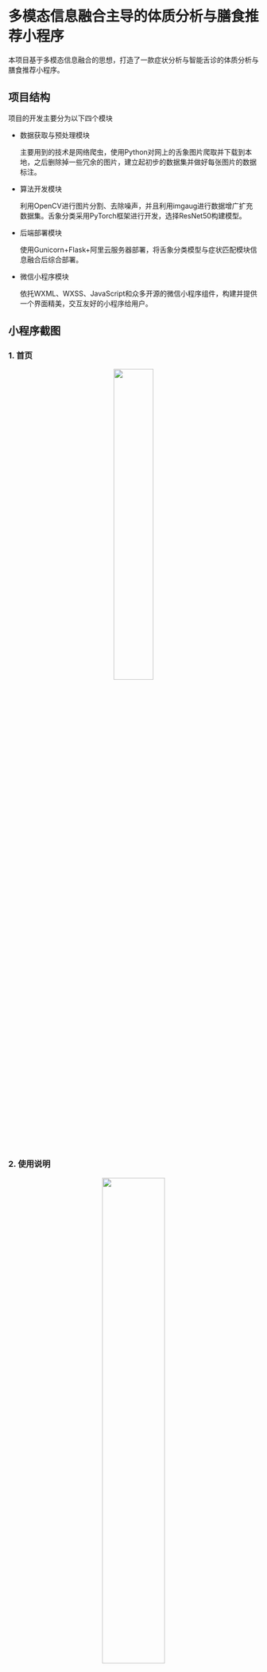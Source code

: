 # 多模态信息融合主导的体质分析与膳食推荐小程序

本项目基于多模态信息融合的思想，打造了一款症状分析与智能舌诊的体质分析与膳食推荐小程序。

##  项目结构
项目的开发主要分为以下四个模块

- 数据获取与预处理模块

    主要用到的技术是网络爬虫，使用Python对网上的舌象图片爬取并下载到本地，之后删除掉一些冗余的图片，建立起初步的数据集并做好每张图片的数据标注。

- 算法开发模块

    利用OpenCV进行图片分割、去除噪声，并且利用imgaug进行数据增广扩充数据集。舌象分类采用PyTorch框架进行开发，选择ResNet50构建模型。

- 后端部署模块

    使用Gunicorn+Flask+阿里云服务器部署，将舌象分类模型与症状匹配模块信息融合后综合部署。

- 微信小程序模块

    依托WXML、WXSS、JavaScript和众多开源的微信小程序组件，构建并提供一个界面精美，交互友好的小程序给用户。

## 小程序截图

### 1. 首页

<div align=center><img src="https://github.com/charfole/HeyConstitution/blob/master/images/首页.jpg" width="40%" height="40%"></div>
<!-- ![首页](https://github.com/charfole/HeyConstitution/blob/master/images/首页.jpg) -->

### 2. 使用说明

<div align=center><img src="https://github.com/charfole/HeyConstitution/blob/master/images/使用说明.png" width="50%" height="50%"></div>
<!-- ![使用说明](https://github.com/charfole/HeyConstitution/blob/master/images/使用说明.png) -->

### 3. 症状匹配

<div align=center><img src="https://github.com/charfole/HeyConstitution/blob/master/images/症状匹配.png" width="50%" height="50%"></div>
<!-- ![症状匹配](https://github.com/charfole/HeyConstitution/blob/master/images/症状匹配.png) -->

### 4. 体质分析

<div align=center><img src="https://github.com/charfole/HeyConstitution/blob/master/images/体质分析.png" width="50%" height="50%"></div>
<!-- ![体质分析](https://github.com/charfole/HeyConstitution/blob/master/images/体质分析.png) -->

### 5. 个人信息

<div align=center><img src="https://github.com/charfole/HeyConstitution/blob/master/images/个人信息.png" width="50%" height="50%"></div>
<!-- ![个人信息](https://github.com/charfole/HeyConstitution/blob/master/images/个人信息.png) -->

### 6. 膳食推荐

<div align=center><img src="https://github.com/charfole/HeyConstitution/blob/master/images/膳食推荐.png" width="50%" height="50%"></div>
<!-- ![膳食推荐](https://github.com/charfole/HeyConstitution/blob/master/images/膳食推荐.png) -->

### 7. 体质记录

<div align=center><img src="https://github.com/charfole/HeyConstitution/blob/master/images/体质记录.png" width="50%" height="50%"></div>
<!-- ![体质记录](https://github.com/charfole/HeyConstitution/blob/master/images/体质记录.png) -->

## License

[MIT License](https://github.com/charfole/HeyConstitution/blob/master/LICENSE).
